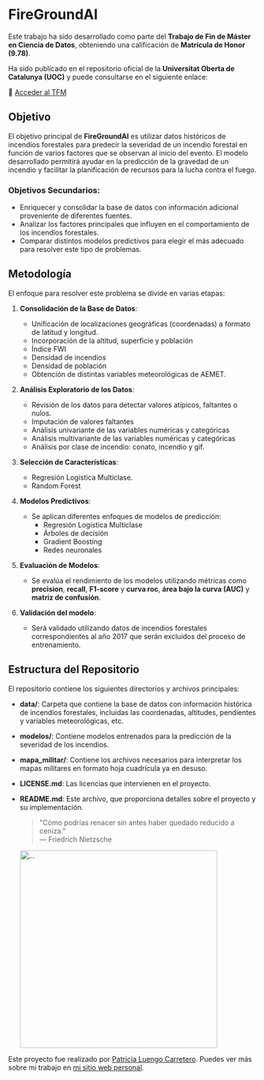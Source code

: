 # FireGroundAI

Este trabajo ha sido desarrollado como parte del **Trabajo de Fin de Máster en Ciencia de Datos**, obteniendo una calificación de **Matrícula de Honor (9.78)**. 

Ha sido publicado en el repositorio oficial de la **Universitat Oberta de Catalunya (UOC)** y puede consultarse en el siguiente enlace:

📄 [Acceder al TFM](https://openaccess.uoc.edu/handle/10609/152013)

## Objetivo

El objetivo principal de **FireGroundAI** es utilizar datos históricos de incendios forestales para predecir la severidad de un incendio forestal en función de varios factores que se observan al inicio del evento. El modelo desarrollado permitirá ayudar en la predicción de la gravedad de un incendio y facilitar la planificación de recursos para la lucha contra el fuego.

### Objetivos Secundarios:
- Enriquecer y consolidar la base de datos con información adicional proveniente de diferentes fuentes.
- Analizar los factores principales que influyen en el comportamiento de los incendios forestales.
- Comparar distintos modelos predictivos para elegir el más adecuado para resolver este tipo de problemas.

## Metodología

El enfoque para resolver este problema se divide en varias etapas:

1. **Consolidación de la Base de Datos**:
   - Unificación de localizaciones geográficas (coordenadas) a formato de latitud y longitud.
   - Incorporación de la altitud, superficie y población
   - Índice FWI
   - Densidad de incendios
   - Densidad de población
   - Obtención de distintas variables meteorológicas de AEMET.

2. **Análisis Exploratorio de los Datos**:
   - Revisión de los datos para detectar valores atípicos, faltantes o nulos.
   - Imputación de valores faltantes
   - Análisis univariante de las variables numéricas y categóricas
   - Análisis multivariante de las variables numéricas y categóricas
   - Análisis por clase de incendio: conato, incendio y gif.

3. **Selección de Características**:
   - Regresión Logística Multiclase.
   - Random Forest

4. **Modelos Predictivos**:
   - Se aplican diferentes enfoques de modelos de predicción:
     - Regresión Logística Multiclase
     - Árboles de decisión
     - Gradient Boosting
     - Redes neuronales

5. **Evaluación de Modelos**:
   - Se evalúa el rendimiento de los modelos utilizando métricas como **precision**, **recall**, **F1-score** y **curva roc**, **área bajo la curva (AUC)** y **matriz de confusión**.

6. **Validación del modelo**:
   - Será validado utilizando datos de incendios forestales correspondientes al año 2017 que serán excluidos del proceso de entrenamiento.

## Estructura del Repositorio

El repositorio contiene los siguientes directorios y archivos principales:

- **data/**: Carpeta que contiene la base de datos con información histórica de incendios forestales, incluidas las coordenadas, altitudes, pendientes y variables meteorológicas, etc.
- **modelos/**: Contiene modelos entrenados para la predicción de la severidad de los incendios.
- **mapa_militar/**: Contiene los archivos necesarios para interpretar los mapas militares en formato hoja cuadrícula ya en desuso.
- **LICENSE.md**: Las licencias que intervienen en el proyecto.
- **README.md**: Este archivo, que proporciona detalles sobre el proyecto y su implementación.


  > "Cómo podrías renacer sin antes haber quedado reducido a ceniza."  
  > — Friedrich Nietzsche

  <img src="https://i.pinimg.com/736x/a3/20/67/a32067869e45019406b5af18ff9aacb1.jpg" alt="..." width="400">


Este proyecto fue realizado por [Patricia Luengo Carretero](https://www.linkedin.com/in/patricialuca/). Puedes ver más sobre mi trabajo en [mi sitio web personal](https://www.patricialuca.es).
